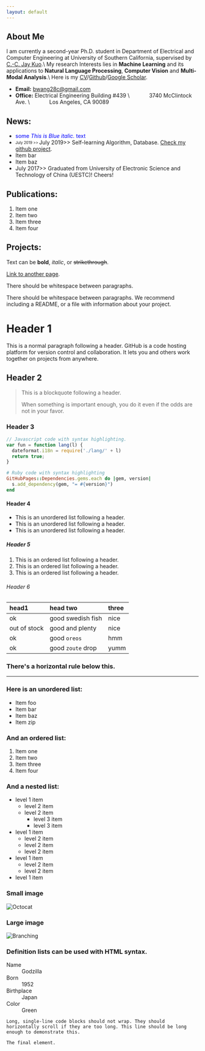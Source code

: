 ```yaml
---
layout: default
---
```


## About Me

I am currently a second-year Ph.D. student in Department of Electrical and Computer Engineering at University of Southern California, supervised by [C.-C. Jay Kuo](https://viterbi.usc.edu/directory/faculty/Kuo/Chung-Chieh).\\
My research Interests lies in **Machine Learning** and its applications to **Natural Language Processing**, **Computer Vision** and **Multi-Modal Analysis**.\\
Here is my [CV](./docs/CV.pdf)/[Github](https://github.com/BinWang28)/[Google Scholar](https://scholar.google.com/citations?user=jUrRMv4AAAAJ&hl=en).

* **Email:** bwang28c@gmail.com
* **Office:** Electrical Engineering Building #439 \\
&nbsp; &nbsp; &nbsp; &nbsp; &nbsp; &nbsp; 3740 McClintock Ave. \\
&nbsp; &nbsp; &nbsp; &nbsp; &nbsp; &nbsp; Los Angeles, CA 90089

## News:
* <span style="color:blue">some *This is Blue italic.* text</span>
*   <sub><sup> July 2019 >> </sup></sub> July 2019>> Self-learning Algorithm, Database. [Check my github project](https://github.com/BinWang28/Algorithms).
*   Item bar
*   Item baz
*   July 2017>> Graduated from University of Electronic Science and Technology of China (UESTC)! Cheers!

## Publications:

1.  Item one
1.  Item two
1.  Item three
1.  Item four


## Projects:









Text can be **bold**, _italic_, or ~~strikethrough~~.

[Link to another page](./another-page.html).

There should be whitespace between paragraphs.

There should be whitespace between paragraphs. We recommend including a README, or a file with information about your project.

# Header 1

This is a normal paragraph following a header. GitHub is a code hosting platform for version control and collaboration. It lets you and others work together on projects from anywhere.

## Header 2

> This is a blockquote following a header.
>
> When something is important enough, you do it even if the odds are not in your favor.

### Header 3

```js
// Javascript code with syntax highlighting.
var fun = function lang(l) {
  dateformat.i18n = require('./lang/' + l)
  return true;
}
```

```ruby
# Ruby code with syntax highlighting
GitHubPages::Dependencies.gems.each do |gem, version|
  s.add_dependency(gem, "= #{version}")
end
```

#### Header 4

*   This is an unordered list following a header.
*   This is an unordered list following a header.
*   This is an unordered list following a header.

##### Header 5

1.  This is an ordered list following a header.
2.  This is an ordered list following a header.
3.  This is an ordered list following a header.

###### Header 6

| head1        | head two          | three |
|:-------------|:------------------|:------|
| ok           | good swedish fish | nice  |
| out of stock | good and plenty   | nice  |
| ok           | good `oreos`      | hmm   |
| ok           | good `zoute` drop | yumm  |

### There's a horizontal rule below this.

* * *

### Here is an unordered list:

*   Item foo
*   Item bar
*   Item baz
*   Item zip

### And an ordered list:

1.  Item one
1.  Item two
1.  Item three
1.  Item four

### And a nested list:

- level 1 item
  - level 2 item
  - level 2 item
    - level 3 item
    - level 3 item
- level 1 item
  - level 2 item
  - level 2 item
  - level 2 item
- level 1 item
  - level 2 item
  - level 2 item
- level 1 item

### Small image

![Octocat](https://github.githubassets.com/images/icons/emoji/octocat.png)

### Large image

![Branching](https://guides.github.com/activities/hello-world/branching.png)


### Definition lists can be used with HTML syntax.

<dl>
<dt>Name</dt>
<dd>Godzilla</dd>
<dt>Born</dt>
<dd>1952</dd>
<dt>Birthplace</dt>
<dd>Japan</dd>
<dt>Color</dt>
<dd>Green</dd>
</dl>

```
Long, single-line code blocks should not wrap. They should horizontally scroll if they are too long. This line should be long enough to demonstrate this.
```

```
The final element.
```
